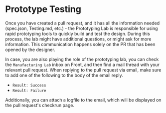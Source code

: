 # Prototype Testing

Once you have created a pull request, and it has all the information needed (spec.json, Testing.md, etc.) - the Prototyping Lab is responsible for using rapid prototyping tools to quickly build and test the design. During this process, the lab might have additional questions, or might ask for more information. This communication happens solely on the PR that has been opened by the designer.

In case, you are also playing the role of the prototyping lab, you can check the `Manufacturing Lab` inbox on Front, and then find a mail thread with your relevant pull request. When replying to the pull request via email, make sure to add one of the following to the body of the email reply.

- `Result: Success`
- `Result: Failure`

Additionally, you can attach a logfile to the email, which will be displayed on the pull request's checkrun page.
